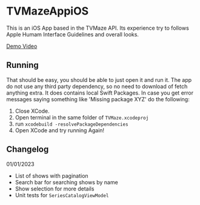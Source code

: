 # TVMazeAppiOS
This is an iOS App based in the TVMaze API. Its experience try to follows Apple Humam Interface Guidelines and overall looks.

[Demo Video](https://imgur.com/YaFF1m7)

## Running
  That should be easy, you should be able to just open it and run it. The app do not use any third party dependency, so no need to download of fetch anything extra. It does contains local Swift Packages. In case you get error messages saying something like 'Missing package XYZ' do the following: 

1. Close XCode.
2. Open terminal in the same folder of `TVMaze.xcodeproj`
3. run `xcodebuild -resolvePackageDependencies`
4. Open XCode and try running Again!

## Changelog

01/01/2023
- List of shows with pagination
- Search bar for searching shows by name
- Show selection for more details
- Unit tests for `SeriesCatalogViewModel`
